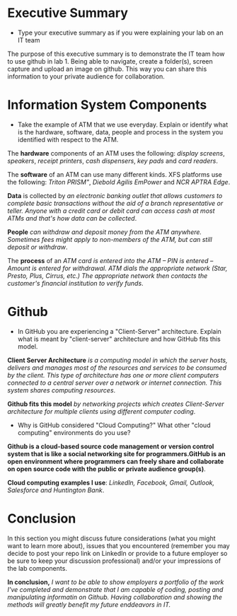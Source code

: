 # Executive Summary
* Type your executive summary as if you were explaining your lab on an IT team

The purpose of this executive summary is to demonstrate the IT team how to use github in lab 1. Being able to navigate, create a folder(s), screen capture and upload an image on github. This way you can share this information to your private audience for collaboration.

# Information System Components  

* Take the example of ATM that we use everyday. Explain or identify what is the hardware, software, data, people and process in the system you identified with respect to the ATM.

The **hardware** components of an ATM uses the following: *display screens*, *speakers*, *receipt printers*, *cash dispensers*, *key pads* and *card readers*.

The **software** of an ATM can use many different kinds. XFS platforms use the following: *Triton PRISM"*, *Diebold Agilis EmPower* and *NCR APTRA Edge*.

**Data** is collected by *an electronic banking outlet that allows customers to complete basic transactions without the aid of a branch representative or teller. Anyone with a credit card or debit card can access cash at most ATMs and that's how data can be collected*.

**People** *can withdraw and deposit money from the ATM anywhere. Sometimes fees might apply to non-members of the ATM, but can still deposit or withdraw*.

The **process** of an *ATM card is entered into the ATM – PIN is entered – Amount is entered for withdrawal. ATM dials the appropriate network (Star, Presto, Plus, Cirrus, etc.) The appropriate network then contacts the customer's financial institution to verify funds*.

# Github

* In GitHub you are experiencing a "Client-Server" architecture.  Explain what is meant by "client-server" architecture and how GitHub fits this model. 

**Client Server Architecture** *is a computing model in which the server hosts, delivers and manages most of the resources and services to be consumed by the client. This type of architecture has one or more client computers connected to a central server over a network or internet connection. This system shares computing resources*. 

**Github fits this model** *by networking projects which creates Client-Server architecture for multiple clients using different computer coding*.

* Why is GitHub considered "Cloud Computing?" What other "cloud computing" environments do you use?

**Github is a cloud-based source code management or version control system that is like a social networking site for programmers.GitHub is an open environment where programmers can freely share and collaborate on open source code with the public or private audience group(s)**.

**Cloud computing examples I use**: *Linkedln, Facebook, Gmail, Outlook, Salesforce and Huntington Bank*.

# Conclusion
In this section you might discuss future considerations (what you might want to learn more about), issues that you encountered (remember you may decide to post your repo link on LinkedIn or provide to a future employer so be sure to keep your discussion professional) and/or your impressions of the lab components.

**In conclusion,** *I want to be able to show employers a portfolio of the work I've completed and demonstrate that I am capable of coding, posting and manipulating informatin on Github. Having collaboration and showing the methods will greatly benefit my future enddeavors in IT.*
